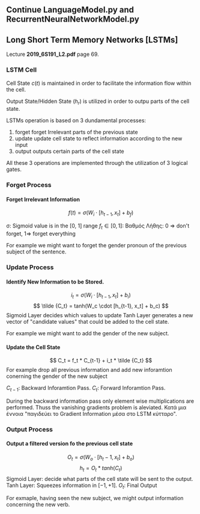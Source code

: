 ## Continue LanguageModel.py and RecurrentNeuralNetworkModel.py


## Long Short Term Memory Networks [LSTMs]

Lecture **2019_6S191_L2.pdf** page 69.


### LSTM Cell
Cell State $c(t)$ is maintained in order to facilitate the information flow within the cell.

Output State/Hidden State $(h_r)$ is utilized in order to outpu parts of the cell state.

LSTMs operation is based on 3 dundamental processes:
1. forget
    forget Irrelevant parts of the previous state
3. update
    update cell state to reflect information according to the new input
5. output
    outputs certain parts of the cell state

All these 3 operations are implemented through the utilization of 3 logical gates.


### Forget Process
#### Forget Irrelevant Information


$$
f(t) = σ(W_i \cdot [h_{t-1}, x_t] + b_f)
$$

σ: Sigmoid value is in the [0, 1] range
$f_t \in [0,1]$: Βαθμός Λήθης: 0 => don't forget, 1=> forget everything

For example we might want to forget the gender pronoun of the previous subject of the sentence.


### Update Process
#### Identify New Information to be Stored. 

$$
i_t = σ(W_i \cdot [h_{t-1}, x_t] + b_i)
$$
$$
\tilde {C_t} = tanh(W_c \cdot [h_{t-1}, x_t] + b_c)
$$
Sigmoid Layer decides which values to update
Tanh Layer generates a new vector of "candidate values" that could be added to the cell state.

For example we might want to add the gender of the new subject.

#### Update the Cell State
$$
C_t = f_t * C_{t-1} + i_t * \tilde {C_t}
$$
For example drop all previous  information and add new inforamtion conerning the gender of the new subject

$C_{t-1}$: Backward Inforamtion Pass.
$C_t$: Forward Inforamtion Pass.

During the backward information pass only element wise multiplications are performed. Thuss the vanishing gradients problem is aleviated. Κατά μια έννοια "παγιδεύει το Gradient Information μέσα στο LSTM κύτταρο".

### Output Process
#### Output a filtered version fo the previous cell state
$$
O_t = σ(W_o \cdot [h_t-1, x_t] + b_o)
$$
$$
h_t = O_t * tanh(C_t)
$$
Sigmoid Layer: decide what parts of the cell state will be sent to the output.
Tanh Layer: Squeezes information in $[-1, +1]$.
$O_t$: Final Output

For exmaple, having seen the new subject, we might output information concerning the new verb.